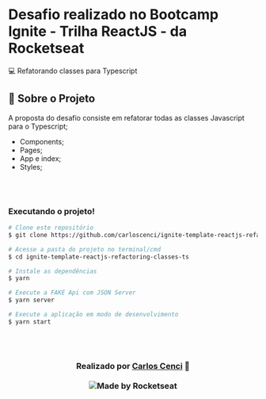 # Desafio realizado no Bootcamp Ignite - Trilha ReactJS - da Rocketseat

:computer: Refatorando classes para Typescript

## :bookmark_tabs: **Sobre o Projeto**

A proposta do desafio consiste em refatorar todas as classes Javascript para o Typescript;

- Components;
- Pages;
- App e index;
- Styles;

<br>
<br>

### **Executando o projeto!**

```bash
# Clone este repositório
$ git clone https://github.com/carloscenci/ignite-template-reactjs-refactoring-classes-ts.git

# Acesse a pasta do projeto no terminal/cmd
$ cd ignite-template-reactjs-refactoring-classes-ts

# Instale as dependências
$ yarn

# Execute a FAKE Api com JSON Server
$ yarn server

# Execute a aplicação em modo de desenvolvimento
$ yarn start
```

<br>
<br>

<h3 align="center" justify="center">
Realizado por <a href="https://www.linkedin.com/in/carlos-cenci-5771921b1/">Carlos Cenci</a> 🚀
<br><br>

  <img alt="Made by Rocketseat" src="https://img.shields.io/badge/made%20by-Rocketseat-%237519C1">
</a>
</h3>

[Rocketseat]: https://rocketseat.com.br/
